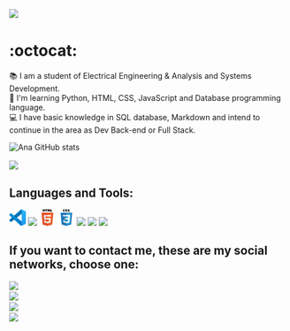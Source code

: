 <img src="https://i.pinimg.com/originals/00/75/1c/00751c0daa502d5b506c4fb0502977ca.gif">

# <title> Hi, I'm Ana Bello! </title> :octocat:

:books: I am a student of Electrical Engineering & Analysis and Systems Development.<br/>
:seedling: I'm learning Python, HTML, CSS, JavaScript and Database programming language.<br/>
:computer: I have basic knowledge in SQL database, Markdown and intend to continue in the area as Dev Back-end or Full Stack. <br/>

![Ana GitHub stats](https://github-readme-stats.vercel.app/api?username=Anadalbello&bg_color=110,FF1493,9400D3,1E90FF,4169E1&title_color=fff&text_color=fff) <br/>

<a href="https://github.com/Gurupreet">
  <img align="center" src="https://github-readme-stats.vercel.app/api/top-langs/?username=Anadalbello&bg_color=110,FF1493,9400D3,1E90FF,4169E1&title_color=fff&text_color=fff" />
</a>

## **Languages and Tools:**

<code><img height="30" src="https://raw.githubusercontent.com/github/explore/80688e429a7d4ef2fca1e82350fe8e3517d3494d/topics/visual-studio-code/visual-studio-code.png"></code>
<code><img height="30" src="https://raw.githubusercontent.com/jmnote/z-icons/master/svg/git.svg"></code>
<code><img height="30" src="https://raw.githubusercontent.com/github/explore/80688e429a7d4ef2fca1e82350fe8e3517d3494d/topics/html/html.png"></code>
<code><img height="30" src="https://raw.githubusercontent.com/github/explore/80688e429a7d4ef2fca1e82350fe8e3517d3494d/topics/css/css.png"></code>
<code><img height="30" src="https://raw.githubusercontent.com/jmnote/z-icons/master/svg/javascript.svg"></code>
<code><img height="30" src="https://raw.githubusercontent.com/jmnote/z-icons/master/svg/python.svg"></code>
<code><img height="35" src="https://icons.iconarchive.com/icons/papirus-team/papirus-mimetypes/256/text-x-markdown-icon.png"></code><br/>

## **If you want to contact me, these are my social networks, choose one:**<br/>
[<img src="https://img.shields.io/badge/twitter-%231DA1F2.svg?&style=for-the-badge&logo=twitter&logoColor=white" />](https://twitter.com/beatriz_dal)<br/>
[<img src="https://img.shields.io/badge/linkedin-%230077B5.svg?&style=for-the-badge&logo=linkedin&logoColor=white" />](https://www.linkedin.com/in/ana-beatriz-orlando-dal-bello-36a821125/)<br/>
[<img src = "https://img.shields.io/badge/facebook-%231877F2.svg?&style=for-the-badge&logo=facebook&logoColor=white">](https://www.facebook.com/anabeatriz.orlandodalbello)<br/>
[<img src = "https://img.shields.io/badge/instagram-%23E4405F.svg?&style=for-the-badge&logo=instagram&logoColor=white">](https://www.instagram.com/anabeatriz.odb)<br/>
